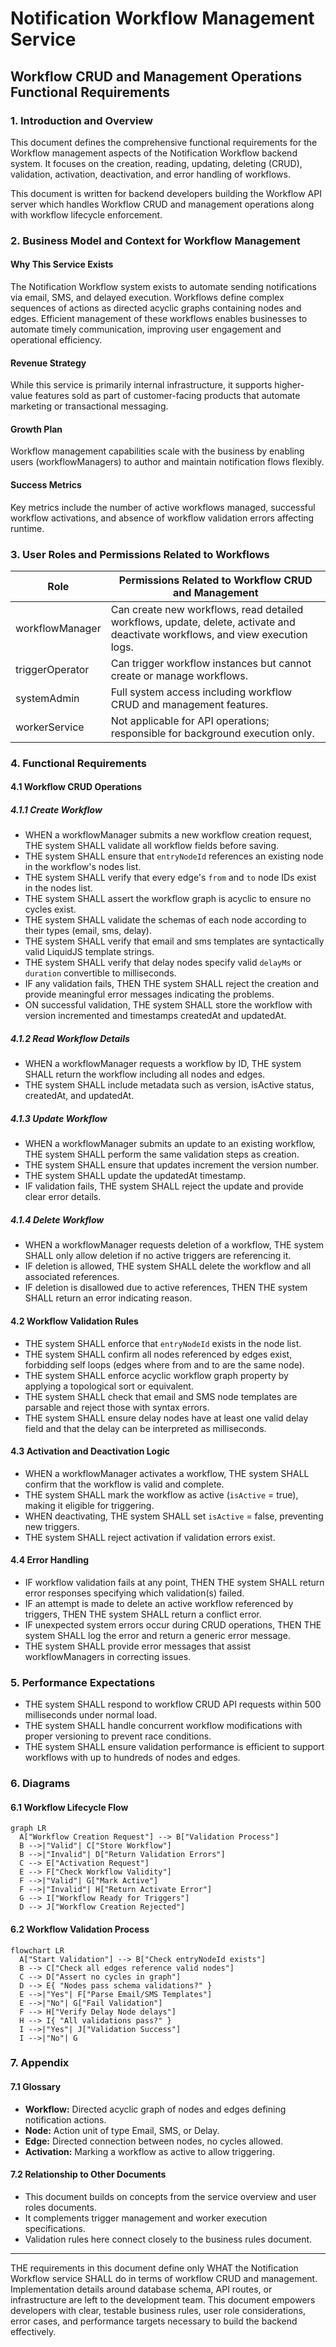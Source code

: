 # Notification Workflow Management Service
## Workflow CRUD and Management Operations Functional Requirements

### 1. Introduction and Overview
This document defines the comprehensive functional requirements for the Workflow management aspects of the Notification Workflow backend system. It focuses on the creation, reading, updating, deleting (CRUD), validation, activation, deactivation, and error handling of workflows.

This document is written for backend developers building the Workflow API server which handles Workflow CRUD and management operations along with workflow lifecycle enforcement.

### 2. Business Model and Context for Workflow Management

#### Why This Service Exists
The Notification Workflow system exists to automate sending notifications via email, SMS, and delayed execution. Workflows define complex sequences of actions as directed acyclic graphs containing nodes and edges. Efficient management of these workflows enables businesses to automate timely communication, improving user engagement and operational efficiency.

#### Revenue Strategy
While this service is primarily internal infrastructure, it supports higher-value features sold as part of customer-facing products that automate marketing or transactional messaging.

#### Growth Plan
Workflow management capabilities scale with the business by enabling users (workflowManagers) to author and maintain notification flows flexibly.

#### Success Metrics
Key metrics include the number of active workflows managed, successful workflow activations, and absence of workflow validation errors affecting runtime.

### 3. User Roles and Permissions Related to Workflows

| Role           | Permissions Related to Workflow CRUD and Management                               |
|----------------|---------------------------------------------------------------------------------|
| workflowManager | Can create new workflows, read detailed workflows, update, delete, activate and deactivate workflows, and view execution logs. |
| triggerOperator | Can trigger workflow instances but cannot create or manage workflows.             |
| systemAdmin    | Full system access including workflow CRUD and management features.              |
| workerService  | Not applicable for API operations; responsible for background execution only.     |

### 4. Functional Requirements

#### 4.1 Workflow CRUD Operations

##### 4.1.1 Create Workflow
- WHEN a workflowManager submits a new workflow creation request, THE system SHALL validate all workflow fields before saving.
- THE system SHALL ensure that `entryNodeId` references an existing node in the workflow's nodes list.
- THE system SHALL verify that every edge's `from` and `to` node IDs exist in the nodes list.
- THE system SHALL assert the workflow graph is acyclic to ensure no cycles exist.
- THE system SHALL validate the schemas of each node according to their types (email, sms, delay).
- THE system SHALL verify that email and sms templates are syntactically valid LiquidJS template strings.
- THE system SHALL verify that delay nodes specify valid `delayMs` or `duration` convertible to milliseconds.
- IF any validation fails, THEN THE system SHALL reject the creation and provide meaningful error messages indicating the problems.
- ON successful validation, THE system SHALL store the workflow with version incremented and timestamps createdAt and updatedAt.

##### 4.1.2 Read Workflow Details
- WHEN a workflowManager requests a workflow by ID, THE system SHALL return the workflow including all nodes and edges.
- THE system SHALL include metadata such as version, isActive status, createdAt, and updatedAt.

##### 4.1.3 Update Workflow
- WHEN a workflowManager submits an update to an existing workflow, THE system SHALL perform the same validation steps as creation.
- THE system SHALL ensure that updates increment the version number.
- THE system SHALL update the updatedAt timestamp.
- IF validation fails, THE system SHALL reject the update and provide clear error details.

##### 4.1.4 Delete Workflow
- WHEN a workflowManager requests deletion of a workflow, THE system SHALL only allow deletion if no active triggers are referencing it.
- IF deletion is allowed, THE system SHALL delete the workflow and all associated references.
- IF deletion is disallowed due to active references, THEN THE system SHALL return an error indicating reason.

#### 4.2 Workflow Validation Rules
- THE system SHALL enforce that `entryNodeId` exists in the node list.
- THE system SHALL confirm all nodes referenced by edges exist, forbidding self loops (edges where from and to are the same node).
- THE system SHALL enforce acyclic workflow graph property by applying a topological sort or equivalent.
- THE system SHALL check that email and SMS node templates are parsable and reject those with syntax errors.
- THE system SHALL ensure delay nodes have at least one valid delay field and that the delay can be interpreted as milliseconds.

#### 4.3 Activation and Deactivation Logic
- WHEN a workflowManager activates a workflow, THE system SHALL confirm that the workflow is valid and complete.
- THE system SHALL mark the workflow as active (`isActive` = true), making it eligible for triggering.
- WHEN deactivating, THE system SHALL set `isActive` = false, preventing new triggers.
- THE system SHALL reject activation if validation errors exist.

#### 4.4 Error Handling
- IF workflow validation fails at any point, THEN THE system SHALL return error responses specifying which validation(s) failed.
- IF an attempt is made to delete an active workflow referenced by triggers, THEN THE system SHALL return a conflict error.
- IF unexpected system errors occur during CRUD operations, THEN THE system SHALL log the error and return a generic error message.
- THE system SHALL provide error messages that assist workflowManagers in correcting issues.

### 5. Performance Expectations
- THE system SHALL respond to workflow CRUD API requests within 500 milliseconds under normal load.
- THE system SHALL handle concurrent workflow modifications with proper versioning to prevent race conditions.
- THE system SHALL ensure validation performance is efficient to support workflows with up to hundreds of nodes and edges.

### 6. Diagrams

#### 6.1 Workflow Lifecycle Flow
```mermaid
graph LR
  A["Workflow Creation Request"] --> B["Validation Process"]
  B -->|"Valid"| C["Store Workflow"]
  B -->|"Invalid"| D["Return Validation Errors"]
  C --> E["Activation Request"]
  E --> F["Check Workflow Validity"]
  F -->|"Valid"| G["Mark Active"]
  F -->|"Invalid"| H["Return Activate Error"]
  G --> I["Workflow Ready for Triggers"]
  D --> J["Workflow Creation Rejected"]
```

#### 6.2 Workflow Validation Process
```mermaid
flowchart LR
  A["Start Validation"] --> B["Check entryNodeId exists"]
  B --> C["Check all edges reference valid nodes"]
  C --> D["Assert no cycles in graph"]
  D --> E{ "Nodes pass schema validations?" }
  E -->|"Yes"| F["Parse Email/SMS Templates"]
  E -->|"No"| G["Fail Validation"]
  F --> H["Verify Delay Node delays"]
  H --> I{ "All validations pass?" }
  I -->|"Yes"| J["Validation Success"]
  I -->|"No"| G
```

### 7. Appendix

#### 7.1 Glossary
- **Workflow:** Directed acyclic graph of nodes and edges defining notification actions.
- **Node:** Action unit of type Email, SMS, or Delay.
- **Edge:** Directed connection between nodes, no cycles allowed.
- **Activation:** Marking a workflow as active to allow triggering.

#### 7.2 Relationship to Other Documents
- This document builds on concepts from the service overview and user roles documents.
- It complements trigger management and worker execution specifications.
- Validation rules here connect closely to the business rules document.

---

THE requirements in this document define only WHAT the Notification Workflow service SHALL do in terms of workflow CRUD and management. Implementation details around database schema, API routes, or infrastructure are left to the development team. This document empowers developers with clear, testable business rules, user role considerations, error cases, and performance targets necessary to build the backend effectively.

